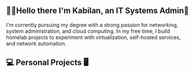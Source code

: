 ## 👨‍💻Hello there I'm Kabilan, an IT Systems Admin👋
I'm currently pursuing my degree with a strong passion for networking, system administration, and cloud computing. In my free time, I build homelab projects to experiment with virtualization, self-hosted services, and network automation.

## 💻 Personal Projects 🖥️
<!--
**kabilankks/kabilankks** is a ✨ _special_ ✨ repository because its `README.md` (this file) appears on your GitHub profile.

Here are some ideas to get you started:

- 🔭 I’m currently working on ...
- 🌱 I’m currently learning ...
- 👯 I’m looking to collaborate on ...
- 🤔 I’m looking for help with ...
- 💬 Ask me about ...
- 📫 How to reach me: ...
- 😄 Pronouns: ...
- ⚡ Fun fact: ...
-->
